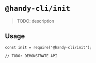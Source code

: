 # `@handy-cli/init`

> TODO: description

## Usage

```
const init = require('@handy-cli/init');

// TODO: DEMONSTRATE API
```
